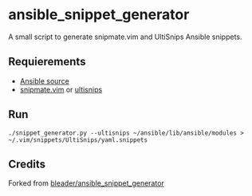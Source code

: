 # ansible_snippet_generator

A small script to generate snipmate.vim and UltiSnips Ansible snippets.

## Requierements

- [Ansible source](http://github.com/ansible/ansible)
- [snipmate.vim](http://github.com/msanders/snipmate.vim) or [ultisnips](http://github.com/SirVer/ultisnips)

## Run

```
./snippet_generator.py --ultisnips ~/ansible/lib/ansible/modules > ~/.vim/snippets/UltiSnips/yaml.snippets
```

## Credits

Forked from [bleader/ansible_snippet_generator](https://github.com/bleader/ansible_snippet_generator)
